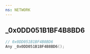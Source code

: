 ```yaml
---
ns: NETWORK
---
```

## _0x0DD051B1BF4B8BD6

```c
// 0x0DD051B1BF4B8BD6
Any _0x0DD051B1BF4B8BD6();
```

